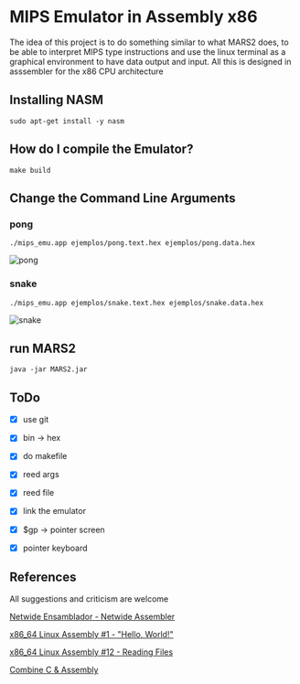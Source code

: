 #  MIPS Emulator in Assembly x86
The idea of ​​this project is to do something similar to what MARS2 does, to be able to interpret
MIPS type instructions and use the linux terminal as a graphical environment to have
data output and input. All this is designed in asssembler for the x86 CPU architecture 


## Installing NASM

```shell
sudo apt-get install -y nasm
```


## How do I compile the Emulator?

```shell
make build
```
## Change the Command Line Arguments

### pong

```shell
./mips_emu.app ejemplos/pong.text.hex ejemplos/pong.data.hex
```
![pong](https://user-images.githubusercontent.com/68199556/95167002-18457680-076c-11eb-93cd-0e7d73cafae0.gif)

### snake

```shell
./mips_emu.app ejemplos/snake.text.hex ejemplos/snake.data.hex
```
![snake](https://user-images.githubusercontent.com/68199556/95167040-2abfb000-076c-11eb-9951-308f44228cbf.gif)


## run MARS2

```shell
java -jar MARS2.jar
```


## ToDo

- [x] use git
- [x] bin -> hex
- [x] do makefile
- [x] reed args
- [x] reed file
- [x] link the emulator
- [x] $gp -> pointer screen
- [x] pointer keyboard



## References

All suggestions and criticism are welcome

[Netwide Ensamblador - Netwide Assembler](https://es.qwe.wiki/wiki/Netwide_Assembler)

[x86_64 Linux Assembly #1 - "Hello, World!"](https://www.youtube.com/watch?v=VQAKkuLL31g)

[x86_64 Linux Assembly #12 - Reading Files](https://www.youtube.com/watch?v=BljOGzRP_Ws)

[Combine C & Assembly](https://cs.lmu.edu/~ray/notes/nasmtutorial/)

